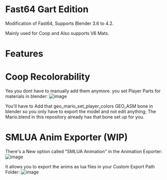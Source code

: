 # Fast64 Gart Edition

Modification of Fast64, Supports Blender 3.6 to 4.2.

Mainly used for Coop and Also supports V6 Mats.

# Features

# Coop Recolorability

Yes you dont have to manually add them anymore. you set Player Parts for materials in blender:
![image](https://github.com/user-attachments/assets/7df8d560-8bb0-4850-b9c1-05ba70a58ba8)
 
You'll have to Add that geo_mario_set_player_colors GEO_ASM bone in blender so you only have to export the model and not edit anything; The Mario.blend in this repository already has that bone set up for you.

# SMLUA Anim Exporter (WIP)

There's a New option called "SMLUA Animation" in the Animation Exporter:
![image](https://github.com/user-attachments/assets/7788c9bb-46bc-42ec-8cda-1ec100686161)

It allows you to export the anims as lua files in your Custom Export Path Folder:
![image](https://github.com/user-attachments/assets/5e6a37cb-d33c-4dd1-b03b-a292e2964ab4)
